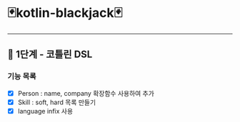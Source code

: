 # 🃏️kotlin-blackjack🃏

---

## 🚀 1단계 - 코틀린 DSL

### 기능 목록
- [x] Person : name, company 확장함수 사용하여 추가
- [x] Skill : soft, hard 목록 만들기
- [x] language infix 사용
